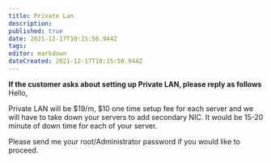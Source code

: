 ```yaml
---
title: Private Lan
description: 
published: true
date: 2021-12-17T10:15:50.944Z
tags: 
editor: markdown
dateCreated: 2021-12-17T10:15:50.944Z
---
```


**If the customer asks about setting up Private LAN, please reply as follows**
Hello,

Private LAN will be $19/m, $10 one time setup fee for each server and we will have to take down your servers to add secondary NIC. 
It would be 15-20 minute of down time for each of your server.

Please send me your root/Administrator password if you would like to proceed.